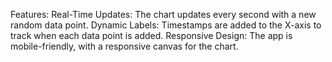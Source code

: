 Features:
Real-Time Updates: The chart updates every second with a new random data point.
Dynamic Labels: Timestamps are added to the X-axis to track when each data point is added.
Responsive Design: The app is mobile-friendly, with a responsive canvas for the chart.
